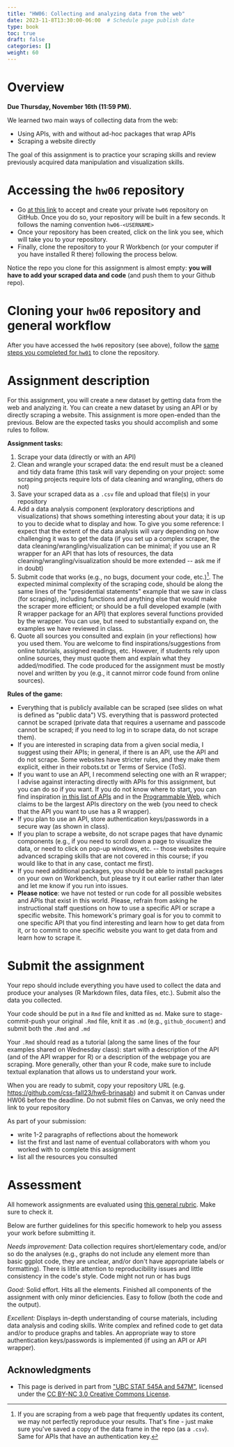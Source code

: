 ```yaml
---
title: "HW06: Collecting and analyzing data from the web"
date: 2023-11-8T13:30:00-06:00  # Schedule page publish date
type: book
toc: true
draft: false
categories: []
weight: 60
---
```




# Overview

**Due Thursday, November 16th (11:59 PM).**

We learned two main ways of collecting data from the web:

* Using APIs, with and without ad-hoc packages that wrap APIs
* Scraping a website directly

The goal of this assignment is to practice your scraping skills and review previously acquired data manipulation and visualization skills. 


# Accessing the `hw06` repository

* Go [at this link](https://classroom.github.com/a/xOJgAbBN) to accept and create your private `hw06` repository on GitHub. Once you do so, your repository will be built in a few seconds. It follows the naming convention `hw06-<USERNAME>`  
* Once your repository has been created, click on the link you see, which will take you to your repository. 
* Finally, clone the repository to your R Workbench (or your computer if you have installed R there) following the process below.

Notice the repo you clone for this assignment is almost empty: **you will have to add your scraped data and code** (and push them to your Github repo).


# Cloning your `hw06` repository and general workflow

After you have accessed the `hw06` repository (see above), follow the [same steps you completed for `hw01`](/homework/edit-readme/) to clone the repository.


# Assignment description

For this assignment, you will create a new dataset by getting data from the web and analyzing it. You can create a new dataset by using an API or by directly scraping a website. This assignment is more open-ended than the previous. Below are the expected tasks you should accomplish and some rules to follow.

**Assignment tasks:**

1. Scrape your data (directly or with an API)
1. Clean and wrangle your scraped data: the end result must be a cleaned and tidy data frame (this task will vary depending on your project: some scraping projects require lots of data cleaning and wrangling, others do not)
1. Save your scraped data as a `.csv` file and upload that file(s) in your repository
1. Add a data analysis component (exploratory descriptions and visualizations) that shows something interesting about your data; it is up to you to decide what to display and how. To give you some reference: I expect that the extent of the data analysis will vary depending on how challenging it was to get the data (if you set up a complex scraper, the data cleaning/wrangling/visualization can be minimal; if you use an R wrapper for an API that has lots of resources, the data cleaning/wrangling/visualization should be more extended -- ask me if in doubt)
1. Submit code that works (e.g., no bugs, document your code, etc.)[^repro]. The expected minimal complexity of the scraping code, should be along the same lines of the "presidential statements" example that we saw in class (for scraping), including functions and anything else that would make the scraper more efficient; or should be a full developed example (with R wrapper package for an API) that explores several functions provided by the wrapper. You can use, but need to substantially expand on, the examples we have reviewed in class. 
1. Quote all sources you consulted and explain (in your reflections) how you used them. You are welcome to find inspirations/suggestions from online tutorials, assigned readings, etc. However, if students rely upon online sources, they must quote them and explain what they added/modified. The code produced for the assignment must be mostly novel and written by you (e.g., it cannot mirror code found from online sources). 


**Rules of the game:** 

  * Everything that is publicly available can be scraped (see slides on what is defined as "public data") VS. everything that is password protected cannot be scraped (private data that requires a username and passcode cannot be scraped; if you need to log in to scrape data, do not scrape them).
  * If you are interested in scraping data from a given social media, I suggest using their APIs; in general, if there is an API, use the API and do not scrape. Some websites have stricter rules, and they make them explicit, either in their robots.txt or Terms of Service (ToS).  
  * If you want to use an API, I recommend selecting one with an R wrapper; I advise against interacting directly with APIs for this assignment, but you can do so if you want. If you do not know where to start, you can find inspiration [in this list of APIs]( https://ucsd.libguides.com/c.php?g=90743&p=3202435) and in the [Programmable Web](https://www.programmableweb.com/apis/directory), which claims to be the largest APIs directory on the web (you need to check that the API you want to use has a R wrapper).
  * If you plan to use an API, store authentication keys/passwords in a secure way (as shown in class).
  * If you plan to scrape a website, do not scrape pages that have dynamic components (e.g., if you need to scroll down a page to visualize the data, or need to click on pop-up windows, etc. -- those websites require advanced scraping skills that are not covered in this course; if you would like to that in any case, contact me first).
  * If you need additional packages, you should be able to install packages on your own on Workbench, but please try it out earlier rather than later and let me know if you run into issues.
  * **Please notice**: we have not tested or run code for all possible websites and APIs that exist in this world. Please, refrain from asking he instructional staff questions on how to use a specific API or scrape a specific website. This homework's primary goal is for you to commit to one specific API that you find interesting and learn how to get data from it, or to commit to one specific website you want to get data from and learn how to scrape it.


# Submit the assignment

Your repo should include everything you have used to collect the data and produce your analyses (R Markdown files, data files, etc.). Submit also the data you collected.

Your code should be put in a `Rmd` file and knitted as `md`. Make sure to stage-commit-push your original `.Rmd` file, knit it as `.md` (e.g., `github_document`) and submit both the `.Rmd` and `.md`

Your `.Rmd` should read as a tutorial (along the same lines of the four examples shared on Wednesday class): start with a description of the API (and of the API wrapper for R) or a description of the webpage you are scraping. More generally, other than your R code, make sure to include textual explanation that allows us to understand your work.

When you are ready to submit, copy your repository URL (e.g. https://github.com/css-fall23/hw6-brinasab) and submit it on Canvas under HW06 before the deadline. Do not submit files on Canvas, we only need the link to your repository 

As part of your submission:
  * write 1-2 paragraphs of reflections about the homework
  * list the first and last name of eventual collaborators with whom you worked with to complete this assignment
  * list all the resources you consulted
  
  <!--
Some suggested APIs you could write your code for in R:

* [An API of Ice and Fire](https://anapioficeandfire.com/)
* [balldontlie API (NBA stats)](http://www.balldontlie.io/#introduction)
* [NASA API](https://api.nasa.gov/index.html)
* [The New York Times Developer Network](https://developer.nytimes.com/)
* [SWAPI - the Star Wars API](https://swapi.dev/)
* [USASpending.gov](https://api.usaspending.gov/)
* [USGS Earthquake Catalog](https://earthquake.usgs.gov/fdsnws/event/1/)
* [xkcd](https://xkcd.com/json.html)
* More examples? 

{{% /callout %}}
-->


  
# Assessment

All homework assignments are evaluated using [this general rubric](/faq/homework-evaluations/). Make sure to check it. 

Below are further guidelines for this specific homework to help you assess your work before submitting it.

*Needs improvement:* Data collection requires short/elementary code, and/or so do the analyses (e.g., graphs do not include any element more than basic ggplot code, they are unclear, and/or don't have appropriate labels or formatting). There is little attention to reproducibility issues and little consistency in the code's style. Code might not run or has bugs

*Good:* Solid effort. Hits all the elements. Finished all components of the assignment with only minor deficiencies. Easy to follow (both the code and the output). 

*Excellent:* Displays in-depth understanding of course materials, including data analysis and coding skills. Write complex and refined code to get data and/or to produce graphs and tables. An appropriate way to store authentication keys/passwords is implemented (if using an API or API wrapper).


## Acknowledgments


* This page is derived in part from ["UBC STAT 545A and 547M"](http://stat545.com), licensed under the [CC BY-NC 3.0 Creative Commons License](https://creativecommons.org/licenses/by-nc/3.0/).

[^repro]: If you are scraping from a web page that frequently updates its content, we may not perfectly reproduce your results. That's fine - just make sure you've saved a copy of the data frame in the repo (as a `.csv`). Same for APIs that have an authentication key. 
